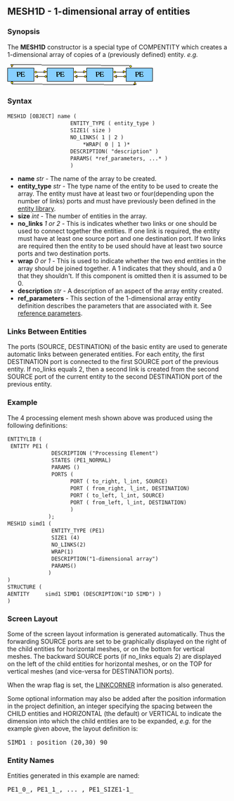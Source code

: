## MESH1D - 1-dimensional array of entities

### Synopsis

The **MESH1D** constructor is a special type of COMPENTITY which creates a 1-dimensional array of copies of a (previously defined) entity.
*e.g.*

![4-PE mesh](images/mesh1-o.gif)

### Syntax

```
MESH1D [OBJECT] name (
					ENTITY_TYPE ( entity_type )
					SIZE1( size )
					NO_LINKS( 1 | 2 )
						*WRAP( 0 | 1 )*
					DESCRIPTION( "description" )
					PARAMS( *ref_parameters, ...* )
					)
```

- **name** *str* - The name of the array to be created.
- **entity_type** *str* - The type name of the entity to be used to create the array.  The entity must have at least two or four(depending upon the number of links) ports and must have previously been defined in the [entity library](<entitylib.html>).
- **size** *int* - The number of entities in the array.
- **no_links** *1 or 2* - This is indicates whether two links or one should be used to connect together the entities. If one link is required, the entity must have at least one source port and one destination port. If two links are required then the entity to be used should have at least two source ports and two destination ports.
- **wrap** *0 or 1* - This is used to indicate whether the two end entities in the array should be joined together. A 1 indicates that they should, and a 0 that they shouldn't. If this component is omitted then it is assumed to be 0.
- **description** *str* - A description of an aspect of the array entity created.
- **ref_parameters** - This section of the 1-dimensional array entity definition describes the parameters that are associated with it.  See [reference parameters](<parameters.md>).

### Links Between Entities

The ports (SOURCE, DESTINATION) of the basic entity are used to generate automatic links between generated entities.  For each entity, the first DESTINATION port is connected to the first SOURCE port of the previous entity. If no_links equals 2, then a second link is created from the second SOURCE port of the current entity to the second DESTINATION port of the previous entity.

### Example

The 4 processing element mesh shown above was produced using the following
definitions:<p>

```
ENTITYLIB (
 ENTITY PE1 (
			  DESCRIPTION ("Processing Element")
			  STATES (PE1_NORMAL)
			  PARAMS ()
			  PORTS (
			 		PORT ( to_right, l_int, SOURCE)
					PORT ( from_right, l_int, DESTINATION)
					PORT ( to_left, l_int, SOURCE)
					PORT ( from_left, l_int, DESTINATION)
					)
			 );
MESH1D simd1 (
			  ENTITY_TYPE (PE1)
			  SIZE1 (4)
			  NO_LINKS(2)
			  WRAP(1)
			  DESCRIPTION("1-dimensional array")
			  PARAMS()
			 )
)
STRUCTURE (
AENTITY		simd1 SIMD1 (DESCRIPTION("1D SIMD") )
)
```

### Screen Layout

Some of the screen layout information is generated automatically. Thus the forwarding SOURCE ports are set to be graphically displayed on the right of the child entities for horizontal meshes, or on the bottom for vertical meshes.  The backward SOURCE ports (if no_links equals 2) are displayed on the left of the child entities for horizontal meshes, or on the TOP for vertical meshes (and vice-versa for DESTINATION ports).

When the wrap flag is set, the [LINKCORNER](<corners.md>) information is also generated.

Some optional information may also be added after the position information in the project definition, an integer specifying the spacing between the CHILD entities and HORIZONTAL (the default) or VERTICAL to indicate the dimension into which the child entities are to be expanded, *e.g.* for the example given above, the layout definition is:

<tt>SIMD1 : position (20,30) 90</tt>

### Entity Names

Entities generated in this example are named:

<tt>PE1\_0\_, PE1_1\_, ... , PE1\_SIZE1-1\_</tt>
